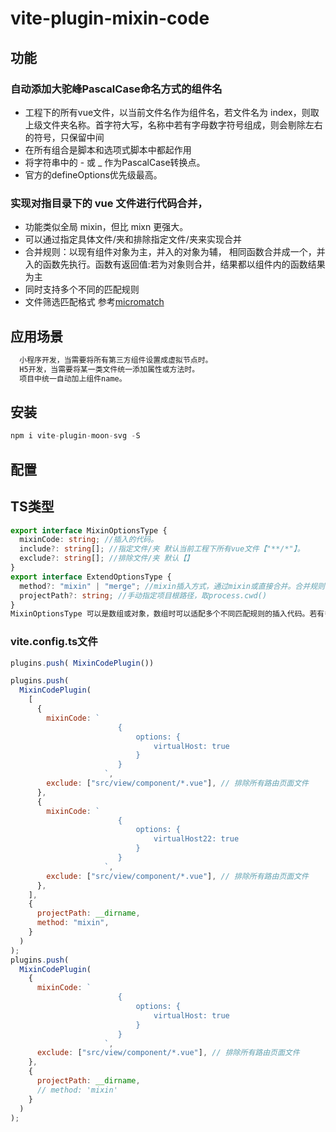 # vite-plugin-mixin-code



## 功能

### 自动添加大驼峰PascalCase命名方式的组件名
- 工程下的所有vue文件，以当前文件名作为组件名，若文件名为 index，则取上级文件夹名称。首字符大写，名称中若有字母数字符号组成，则会剔除左右的符号，只保留中间
- 在所有组合是脚本和选项式脚本中都起作用
- 将字符串中的 - 或 _ 作为PascalCase转换点。
- 官方的defineOptions优先级最高。

### 实现对指目录下的 vue 文件进行代码合并，
- 功能类似全局 mixin，但比 mixn 更强大。
- 可以通过指定具体文件/夹和排除指定文件/夹来实现合并
- 合并规则：以现有组件对象为主，并入的对象为辅， 相同函数合并成一个，并入的函数先执行。函数有返回值:若为对象则合并，结果都以组件内的函数结果为主
- 同时支持多个不同的匹配规则
- 文件筛选匹配格式 参考[micromatch](https://github.com/micromatch/micromatch)



## 应用场景

```javascript
  小程序开发，当需要将所有第三方组件设置成虚拟节点时。
  H5开发，当需要将某一类文件统一添加属性或方法时。
  项目中统一自动加上组件name。
```



## 安装

```javascript
npm i vite-plugin-moon-svg -S
```



## 配置

## TS类型

```typescript
export interface MixinOptionsType {
  mixinCode: string; //插入的代码。
  include?: string[]; //指定文件/夹 默认当前工程下所有vue文件【"**/*"】。
  exclude?: string[]; //排除文件/夹 默认【】
}
export interface ExtendOptionsType {
  method?: "mixin" | "merge"; //mixin插入方式，通过mixin或直接合并。合并规则，对象合并，相同函数合并成一个，原函数先执行,若函数有返回值:merge:若为对象则合并，非对象的以来源函数结果为主
  projectPath?: string; //手动指定项目根路径，取process.cwd()
}
MixinOptionsType 可以是数组或对象，数组时可以适配多个不同匹配规则的插入代码。若有多个插入代码片段，则会合并。合并规则，对象合并，相同函数合并成一个，原函数先执行,若函数有返回值:若为对象则合并，非对象的以来源函数结果为主
```



### **vite.config.ts文件**

```javascript
plugins.push( MixinCodePlugin())

plugins.push(
  MixinCodePlugin(
    [
      {
        mixinCode: `
                        {	
                            options: {
                                virtualHost: true
                            } 
                        }
                     `,
        exclude: ["src/view/component/*.vue"], // 排除所有路由页面文件
      },
      {
        mixinCode: `
                        {	
                            options: {
                                virtualHost22: true
                            } 
                        }
                     `,
        exclude: ["src/view/component/*.vue"], // 排除所有路由页面文件
      },
    ],
    {
      projectPath: __dirname,
      method: "mixin",
    }
  )
);
plugins.push(
  MixinCodePlugin(
    {
      mixinCode: `
                        {	
                            options: {
                                virtualHost: true
                            } 
                        }
                     `,
      exclude: ["src/view/component/*.vue"], // 排除所有路由页面文件
    },
    {
      projectPath: __dirname,
      // method: 'mixin'
    }
  )
);
```
